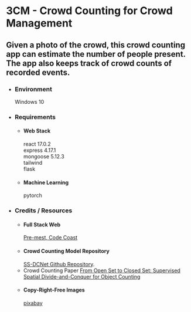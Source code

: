 # 3CM - Crowd Counting for Crowd Management

## Given a photo of the crowd, this crowd counting app can estimate the number of people present. The app also keeps track of crowd counts of recorded events.

- ### Environment
  Windows 10

- ### Requirements
  - #### Web Stack
    react 17.0.2 <br>
    express 4.17.1 <br>
    mongoose 5.12.3 <br>
    tailwind <br>
    flask 
  - #### Machine Learning
    pytorch <br>

- ### Credits / Resources
  - #### Full Stack Web 
    <a href="http://www.codecoast.com.gh/">Pre-mest, Code Coast</a>
  - #### Crowd Counting Model Repository
    <a class="ref-link" target="_blank" href="https://github.com/xhp-hust-2018-2011/SS-DCNet">SS-DCNet Github Repository</a>.
  - Crowd Counting Paper
    <a href="https://arxiv.org/abs/1908.06473" target="_blank">From Open Set to Closed Set: Supervised Spatial Divide-and-Conquer for Object Counting</a>
  - #### Copy-Right-Free Images
    <a class="ref-link" target="_blank" href="https://pixabay.com/">pixabay</a>

